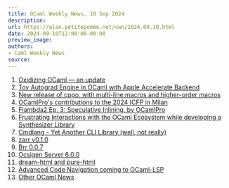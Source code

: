 ```yaml
---
title: OCaml Weekly News, 10 Sep 2024
description:
url: https://alan.petitepomme.net/cwn/2024.09.10.html
date: 2024-09-10T12:00:00-00:00
preview_image:
authors:
- Caml Weekly News
source:
---
```


<ol><li><a href="https://alan.petitepomme.net/cwn/2024.09.10.html#1">Oxidizing OCaml — an update</a></li><li><a href="https://alan.petitepomme.net/cwn/2024.09.10.html#2">Toy Autograd Engine in OCaml with Apple Accelerate Backend</a></li><li><a href="https://alan.petitepomme.net/cwn/2024.09.10.html#3">New release of cppo, with multi-line macros and higher-order macros</a></li><li><a href="https://alan.petitepomme.net/cwn/2024.09.10.html#4">OCamlPro's contributions to the 2024 ICFP in Milan</a></li><li><a href="https://alan.petitepomme.net/cwn/2024.09.10.html#5">Flambda2 Ep. 3: Speculative Inlining, by OCamlPro</a></li><li><a href="https://alan.petitepomme.net/cwn/2024.09.10.html#6">Frustrating Interactions with the OCaml Ecosystem while developing a Synthesizer Library</a></li><li><a href="https://alan.petitepomme.net/cwn/2024.09.10.html#7">Cmdlang - Yet Another CLI Library (well, not really)</a></li><li><a href="https://alan.petitepomme.net/cwn/2024.09.10.html#8">zarr v0.1.0</a></li><li><a href="https://alan.petitepomme.net/cwn/2024.09.10.html#9">Brr 0.0.7</a></li><li><a href="https://alan.petitepomme.net/cwn/2024.09.10.html#10">Ocsigen Server 6.0.0</a></li><li><a href="https://alan.petitepomme.net/cwn/2024.09.10.html#11">dream-html and pure-html</a></li><li><a href="https://alan.petitepomme.net/cwn/2024.09.10.html#12">Advanced Code Navigation coming to OCaml-LSP</a></li><li><a href="https://alan.petitepomme.net/cwn/2024.09.10.html#13">Other OCaml News</a></li></ol>
